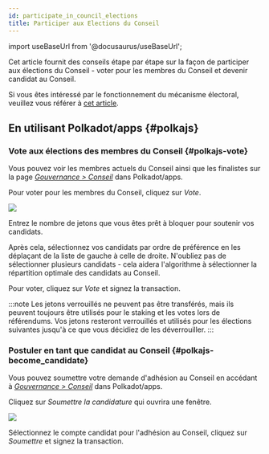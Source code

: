 ```yaml
---
id: participate_in_council_elections
title: Participer aux Elections du Conseil
---
```


import useBaseUrl from '@docusaurus/useBaseUrl';

Cet article fournit des conseils étape par étape sur la façon de participer aux élections du Conseil - voter pour les membres du Conseil et devenir candidat au Conseil.

Si vous êtes intéressé par le fonctionnement du mécanisme électoral, veuillez vous référer à [cet article](/democracy_council#elections).

## En utilisant Polkadot/apps {#polkajs}
### Vote aux élections des membres du Conseil {#polkajs-vote}
Vous pouvez voir les membres actuels du Conseil ainsi que les finalistes sur la page [*Gouvernance > Conseil*](https://polkadot.js.org/apps/?rpc=wss%3A%2F%2Frpc-01.snakenet.hydradx.io#/council) dans Polkadot/apps.

Pour voter pour les membres du Conseil, cliquez sur *Vote*.

<div style={{textAlign: 'center'}}>
  <img src={useBaseUrl('/participate_in_council_elections/polkajs-vote.jpg')} />
</div>

Entrez le nombre de jetons que vous êtes prêt à bloquer pour soutenir vos candidats.

Après cela, sélectionnez vos candidats par ordre de préférence en les déplaçant de la liste de gauche à celle de droite. N'oubliez pas de sélectionner plusieurs candidats - cela aidera l'algorithme à sélectionner la répartition optimale des candidats au Conseil.

Pour voter, cliquez sur *Vote* et signez la transaction.

:::note
Les jetons verrouillés ne peuvent pas être transférés, mais ils peuvent toujours être utilisés pour le staking et les votes lors de référendums. Vos jetons resteront verrouillés et utilisés pour les élections suivantes jusqu'à ce que vous décidiez de les déverrouiller.
:::

### Postuler en tant que candidat au Conseil {#polkajs-become_candidate}
Vous pouvez soumettre votre demande d'adhésion au Conseil en accédant à [*Gouvernance > Conseil*](https://polkadot.js.org/apps/?rpc=wss%3A%2F%2Frpc-01.snakenet.hydradx.io#/council) dans Polkadot/apps.

Cliquez sur *Soumettre la candidature* qui ouvrira une fenêtre.

<div style={{textAlign: 'center'}}>
  <img src={useBaseUrl('/participate_in_council_elections/polkajs-apply.jpg')} />
</div>

Sélectionnez le compte candidat pour l'adhésion au Conseil, cliquez sur *Soumettre* et signez la transaction.
